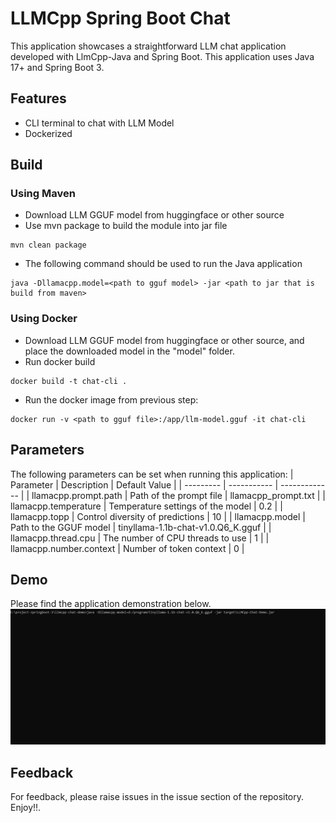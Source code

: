 # LLMCpp Spring Boot Chat

This application showcases a straightforward LLM chat application developed with LlmCpp-Java and Spring Boot. This application uses Java 17+ and Spring Boot 3.

## Features

- CLI terminal to chat with LLM Model
- Dockerized


## Build
### Using Maven

- Download LLM GGUF model from huggingface or other source
- Use mvn package to build the module into jar file
```shell
mvn clean package
```
- The following command should be used to run the Java application
```shell
java -Dllamacpp.model=<path to gguf model> -jar <path to jar that is build from maven>
```

### Using Docker
- Download LLM GGUF model from huggingface or other source, and place the downloaded model in the "model" folder.
- Run docker build
```shell
docker build -t chat-cli .
```
- Run the docker image from previous step:
```shell
docker run -v <path to gguf file>:/app/llm-model.gguf -it chat-cli
```

## Parameters
The following parameters can be set when running this application:
| Parameter | Description | Default Value |
| --------- | ----------- | ------------- |
| llamacpp.prompt.path | Path of the prompt file | llamacpp_prompt.txt |
| llamacpp.temperature | Temperature settings of the model | 0.2 |
| llamacpp.topp | Control diversity of predictions | 10 |
| llamacpp.model | Path to the GGUF model | tinyllama-1.1b-chat-v1.0.Q6_K.gguf |
| llamacpp.thread.cpu | The number of CPU threads to use | 1 |
| llamacpp.number.context | Number of token context | 0 |


## Demo
Please find the application demonstration below.
![Chatbot LLM](./demo-local-chatbot.gif)



## Feedback

For feedback, please raise issues in the issue section of the repository. Enjoy!!.

